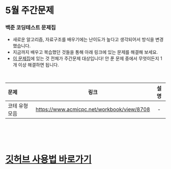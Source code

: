 # 5월 주간문제

### 백준 코딩테스트 문제집
  - 새로운 알고리즘, 자료구조를 배우기에는 난이도가 높다고 생각되어서 방식을 변경했습니다.
  - 지금까지 배우고 복습했던 것들을 통해 아래 링크에 있는 문제를 해결해 보세요.
  - [이 문제집](https://www.acmicpc.net/workbook/view/8708)에 있는 것 전체가 주간문제 대상입니다! 안 푼 문제 중에서 무엇이든지 1개 이상 해결하면 됩니다.

<br>


<center>

|문제|링크|설명|
|:---|:---:|:---:|
|코테 유형모음|https://www.acmicpc.net/workbook/view/8708|-|

</center>


<br>
<br>
<br>


# [깃허브 사용법 바로가기](GUIDE.md)

</center>

